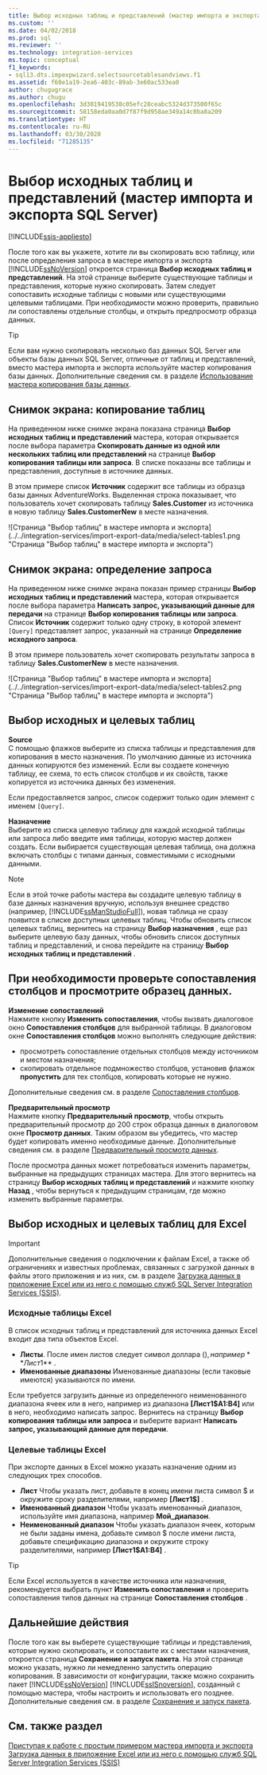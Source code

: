 ```yaml
---
title: Выбор исходных таблиц и представлений (мастер импорта и экспорта SQL Server) | Документы Майкрософт
ms.custom: ''
ms.date: 04/02/2018
ms.prod: sql
ms.reviewer: ''
ms.technology: integration-services
ms.topic: conceptual
f1_keywords:
- sql13.dts.impexpwizard.selectsourcetablesandviews.f1
ms.assetid: f60e1a19-2ea6-403c-89ab-3e60ac533ea0
author: chugugrace
ms.author: chugu
ms.openlocfilehash: 3d3019419538c05efc28ceabc5324d373500f65c
ms.sourcegitcommit: 58158eda0aa0d7f87f9d958ae349a14c0ba8a209
ms.translationtype: HT
ms.contentlocale: ru-RU
ms.lasthandoff: 03/30/2020
ms.locfileid: "71285135"
---
```

# <a name="select-source-tables-and-views-sql-server-import-and-export-wizard"></a>Выбор исходных таблиц и представлений (мастер импорта и экспорта SQL Server)

[!INCLUDE[ssis-appliesto](../../includes/ssis-appliesto-ssvrpluslinux-asdb-asdw-xxx.md)]


  После того как вы укажете, хотите ли вы скопировать всю таблицу, или после определения запроса в мастере импорта и экспорта [!INCLUDE[ssNoVersion](../../includes/ssnoversion-md.md)] откроется страница **Выбор исходных таблиц и представлений**. На этой странице выберите существующие таблицы и представления, которые нужно скопировать. Затем следует сопоставить исходные таблицы с новыми или существующими целевыми таблицами. При необходимости можно проверить, правильно ли сопоставлены отдельные столбцы, и открыть предпросмотр образца данных.

> [!TIP]
> Если вам нужно скопировать несколько баз данных SQL Server или объекты базы данных SQL Server, отличные от таблиц и представлений, вместо мастера импорта и экспорта используйте мастер копирования базы данных. Дополнительные сведения см. в разделе [Использование мастера копирования базы данных](../../relational-databases/databases/use-the-copy-database-wizard.md).  
  
## <a name="screen-shot---if-youre-going-to-copy-tables"></a>Снимок экрана: копирование таблиц  
 На приведенном ниже снимке экрана показана страница **Выбор исходных таблиц и представлений** мастера, которая открывается после выбора параметра **Скопировать данные из одной или нескольких таблиц или представлений** на странице **Выбор копирования таблицы или запроса**. В списке показаны все таблицы и представления, доступные в источнике данных.
 
В этом примере список **Источник** содержит все таблицы из образца базы данных AdventureWorks. Выделенная строка показывает, что пользователь хочет скопировать таблицу **Sales.Customer** из источника в новую таблицу **Sales.CustomerNew** в месте назначения. 
   
 ![Страница "Выбор таблиц" в мастере импорта и экспорта](../../integration-services/import-export-data/media/select-tables1.png "Страница "Выбор таблиц" в мастере импорта и экспорта")
  
## <a name="screen-shot---if-you-provided-a-query"></a>Снимок экрана: определение запроса  
 На приведенном ниже снимке экрана показан пример страницы **Выбор исходных таблиц и представлений** мастера, которая открывается после выбора параметра **Написать запрос, указывающий данные для передачи** на странице **Выбор копирования таблицы или запроса**. Список **Источник** содержит только одну строку, в которой элемент `[Query]` представляет запрос, указанный на странице **Определение исходного запроса**.
 
В этом примере пользователь хочет скопировать результаты запроса в таблицу **Sales.CustomerNew** в месте назначения.  
    
 ![Страница "Выбор таблиц" в мастере импорта и экспорта](../../integration-services/import-export-data/media/select-tables2.png "Страница "Выбор таблиц" в мастере импорта и экспорта")  

## <a name="select-source-and-destination-tables"></a>Выбор исходных и целевых таблиц 
**Source**  
С помощью флажков выберите из списка таблицы и представления для копирования в место назначения. По умолчанию данные из источника данных копируются без изменений. Если вы создаете конечную таблицу, ее схема, то есть список столбцов и их свойств, также копируется из источника данных без изменения.

Если предоставляется запрос, список содержит только один элемент с именем `[Query]`. 

**Назначение**  
 Выберите из списка целевую таблицу для каждой исходной таблицы или запроса либо введите имя таблицы, которую мастер должен создать. Если выбирается существующая целевая таблица, она должна включать столбцы с типами данных, совместимыми с исходными данными.  

> [!NOTE]
> Если в этой точке работы мастера вы создадите целевую таблицу в базе данных назначения вручную, используя внешнее средство (например,  [!INCLUDE[ssManStudioFull](../../includes/ssmanstudiofull-md.md)]), новая таблица не сразу появится в списке доступных целевых таблиц. Чтобы обновить список целевых таблиц, вернитесь на страницу **Выбор назначения** , еще раз выберите целевую базу данных, чтобы обновить список доступных таблиц и представлений, и снова перейдите на страницу **Выбор исходных таблиц и представлений** .  

## <a name="optionally-review-column-mappings-and-preview-data"></a>При необходимости проверьте сопоставления столбцов и просмотрите образец данных.
**Изменение сопоставлений**   
Нажмите кнопку **Изменить сопоставления**, чтобы вызвать диалоговое окно **Сопоставления столбцов** для выбранной таблицы. В диалоговом окне **Сопоставления столбцов** можно выполнять следующие действия:
-   просмотреть сопоставление отдельных столбцов между источником и местом назначения;
-   скопировать отдельное подмножество столбцов, установив флажок **пропустить** для тех столбцов, копировать которые не нужно.

Дополнительные сведения см. в разделе [Сопоставления столбцов](../../integration-services/import-export-data/column-mappings-sql-server-import-and-export-wizard.md).  

**Предварительный просмотр**  
Нажмите кнопку **Предварительный просмотр**, чтобы открыть предварительный просмотр до 200 строк образца данных в диалоговом окне **Просмотр данных**. Таким образом вы убедитесь, что мастер будет копировать именно необходимые данные. Дополнительные сведения см. в разделе [Предварительный просмотр данных](../../integration-services/import-export-data/preview-data-dialog-box-sql-server-import-and-export-wizard.md).  
  
После просмотра данных может потребоваться изменить параметры, выбранные на предыдущих страницах мастера. Для этого вернитесь на страницу **Выбор исходных таблиц и представлений** и нажмите кнопку **Назад** , чтобы вернуться к предыдущим страницам, где можно изменить выбранные параметры.  

## <a name="select-source-and-destination-tables-for-excel"></a>Выбор исходных и целевых таблиц для Excel

> [!IMPORTANT]
> Дополнительные сведения о подключении к файлам Excel, а также об ограничениях и известных проблемах, связанных с загрузкой данных в файлы этого приложения и из них, см. в разделе [Загрузка данных в приложение Excel или из него с помощью служб SQL Server Integration Services (SSIS)](../load-data-to-from-excel-with-ssis.md).

### <a name="excel-source-tables"></a>Исходные таблицы Excel
В список исходных таблиц и представлений для источника данных Excel входит два типа объектов Excel.
-   **Листы**. После имен листов следует символ доллара ($), например **Лист1$** .
-   **Именованные диапазоны** Именованные диапазоны (если таковые имеются) указываются по имени.

Если требуется загрузить данные из определенного неименованного диапазона ячеек или в него, например из диапазона **[Лист1$A1:B4]** или в него, необходимо написать запрос. Вернитесь на страницу **Выбор копирования таблицы или запроса** и выберите вариант **Написать запрос, указывающий данные для передачи**.

### <a name="excel-destination-tables"></a>Целевые таблицы Excel
При экспорте данных в Excel можно указать назначение одним из следующих трех способов.
-   **Лист** Чтобы указать лист, добавьте в конец имени листа символ $ и окружите сроку разделителями, например **[Лист1$]** .
-   **Именованный диапазон** Чтобы указать именованный диапазон, используйте имя диапазона, например **Мой_диапазон**.
-   **Неименованный диапазон** Чтобы указать диапазон ячеек, которым не были заданы имена, добавьте символ $ после имени листа, добавьте спецификацию диапазона и окружите строку разделителями, например **[Лист1$A1:B4]** .

> [!TIP]
> Если Excel используется в качестве источника или назначения, рекомендуется выбрать пункт **Изменить сопоставления** и проверить сопоставления типов данных на странице **Сопоставления столбцов** . 

## <a name="whats-next"></a>Дальнейшие действия  
 После того как вы выберете существующие таблицы и представления, которые нужно скопировать, и сопоставите их с местами назначения, откроется страница **Сохранение и запуск пакета**. На этой странице можно указать, нужно ли немедленно запустить операцию копирования. В зависимости от конфигурации, также можно сохранить пакет [!INCLUDE[ssNoVersion](../../includes/ssnoversion-md.md)] [!INCLUDE[ssISnoversion](../../includes/ssisnoversion-md.md)], созданный с помощью мастера, чтобы настроить и использовать его позднее. Дополнительные сведения см. в разделе [Сохранение и запуск пакета](../../integration-services/import-export-data/save-and-run-package-sql-server-import-and-export-wizard.md).
 
 ## <a name="see-also"></a>См. также раздел
[Приступая к работе с простым примером мастера импорта и экспорта](../../integration-services/import-export-data/get-started-with-this-simple-example-of-the-import-and-export-wizard.md)  
[Загрузка данных в приложение Excel или из него с помощью служб SQL Server Integration Services (SSIS)](../load-data-to-from-excel-with-ssis.md)



